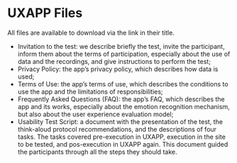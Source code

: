 # UXAPP Files

All files are available to download via the link in their title.

- Invitation to the test: we describe briefly the test, invite the participant, inform them about the terms of participation, especially about the use of data and the recordings, and give instructions to perform the test;
- Privacy Policy: the app’s privacy policy, which describes how data is used;
- Terms of Use: the app’s terms of use, which describes the conditions to use the app and the limitations of responsibilities;
- Frequently Asked Questions (FAQ): the app’s FAQ, which describes the app and its works, especially about the emotion recognition mechanism, but also about the user experience evaluation model;
- Usability Test Script: a document with the presentation of the test, the think-aloud protocol recommendations, and the descriptions of four tasks. The tasks covered pre-execution in UXAPP, execution in the site to be tested, and pos-execution in UXAPP again. This document guided the participants through all the steps they should take.
